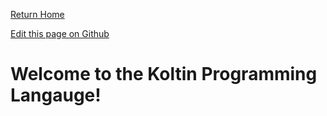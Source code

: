 [Return Home](https://mangoisbest.github.io/code-helper/)

[Edit this page on Github](https://github.com/mangoisbest/code-helper/edit/main/src/pages/Koltin/Koltin.md)

# Welcome to the Koltin Programming Langauge!
